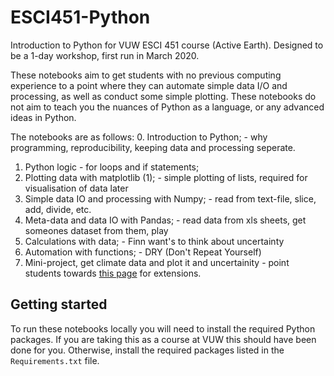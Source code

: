 # ESCI451-Python

Introduction to Python for VUW ESCI 451 course (Active Earth). Designed to be a 1-day workshop, 
first run in March 2020.

These notebooks aim to get students with no previous computing experience to a point where they can
automate simple data I/O and processing, as well as conduct some simple plotting.  These notebooks
do not aim to teach you the nuances of Python as a language, or any advanced ideas in Python.

The notebooks are as follows:
0. Introduction to Python; - why programming, reproducibility, keeping data and processing seperate.
1. Python logic - for loops and if statements;
2. Plotting data with matplotlib (1); - simple plotting of lists, required for visualisation of data later
3. Simple data IO and processing with Numpy; - read from text-file, slice, add, divide, etc.
4. Meta-data and data IO with Pandas; - read data from xls sheets, get someones dataset from them, play
5. Calculations with data; - Finn want's to think about uncertainty
6. Automation with functions; - DRY (Don't Repeat Yourself)
7. Mini-project, get climate data and plot it and uncertainity - point students towards [this page](https://towardsdatascience.com/time-series-analysis-and-climate-change-7bb4371021e) for extensions.

## Getting started

To run these notebooks locally you will need to install the required Python packages. If you are taking
this as a course at VUW this should have been done for you.  Otherwise, install the required packages
listed in the `Requirements.txt` file.
